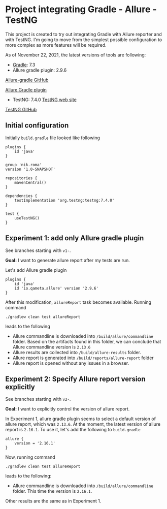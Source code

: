 # Project integrating Gradle - Allure - TestNG

This project is created to try out integrating Gradle with Allure reporter and with TestNG.
I'm going to move from the simplest possible configuration to more complex as more features will be required.

As of November 22, 2021, the latest versions of tools are following:
- [Gradle](https://gradle.org/): 7.3
- Allure gradle plugin: 2.9.6

[Allure-gradle GitHub](https://github.com/allure-framework/allure-gradle)

[Allure Gradle plugin](https://plugins.gradle.org/plugin/io.qameta.allure)


- TestNG: 7.4.0
[TestNG web site](https://testng.org/doc/)

[TestNG GitHub](https://github.com/cbeust/testng)

## Initial configuration
Initially `build.gradle` file looked like following
```
plugins {
    id 'java'
}

group 'nik.roma'
version '1.0-SNAPSHOT'

repositories {
    mavenCentral()
}

dependencies {
    testImplementation 'org.testng:testng:7.4.0'
}

test {
    useTestNG()
}
```
## Experiment 1: add only Allure gradle plugin
See branches starting with `v1-`.

**Goal:** I want to generate allure report after my tests are run.

Let's add Allure gradle plugin
```
plugins {
    id 'java'
    id 'io.qameta.allure' version '2.9.6'
}
```
After this modification, `allureReport` task becomes available.
Running command 
```
./gradlew clean test allureReport
``` 
leads to the following
* Allure commandline is downloaded into `/build/allure/commandline` folder. 
Based on the artifacts found in this folder, we can conclude that Allure commandline version is `2.13.6`
* Allure results are collected into `/build/allure-results` folder.
* Allure report is generated into `/build/reports/allure-report` folder
* Allure report is opened without any issues in a browser.

## Experiment 2: Specify Allure report version explicitly
See branches starting with `v2-`.

**Goal:** I want to explicitly control the version of allure report. 

In Experiment 1, allure gradle plugin seems to select 
a default version of allure report, which was `2.13.6`.
At the moment, the latest version of allure report is `2.16.1`.
To use it, let's add the following to `build.gradle`
```
allure {
    version = '2.16.1'
}
```
Now, running command
```
./gradlew clean test allureReport
``` 
leads to the following:
* Allure commandline is downloaded into `/build/allure/commandline` folder.
This time the version is `2.16.1`.

Other results are the same as in Experiment 1.